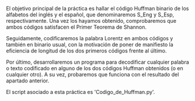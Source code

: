 El objetivo principal de la práctica es hallar el código Huffman binario de los alfabetos del
inglés y el español, que denominaremos S_Eng y S_Esp, respectivamente. Una vez los hayamos
obtenido, comprobaremos que ambos códigos satisfacen el Primer Teorema de Shannon.

Seguidamente, codificaremos la palabra Lorentz en ambos códigos y también en binario
usual, con la motivación de poner de manifiesto la eficiencia de longitud de los dos primeros
códigos frente al último.

Por último, desarrollaremos un programa para decodificar cualquier palabra o texto
codificado en alguno de los dos códigos Huffman obtenidos (o en cualquier otro). A su vez,
probaremos que funciona con el resultado del apartado anterior.

El script asociado a esta práctica es 'Codigo_de_Huffman.py'. 
